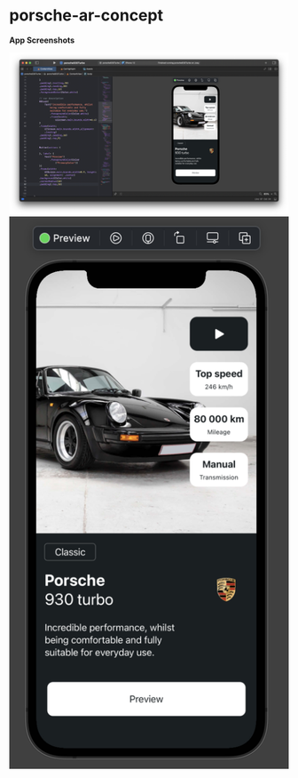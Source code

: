 # porsche-ar-concept


**App Screenshots**


<img src='./screenshot.png' width='1000px' />
<img src='./screenshot1.png' width='1000px' />